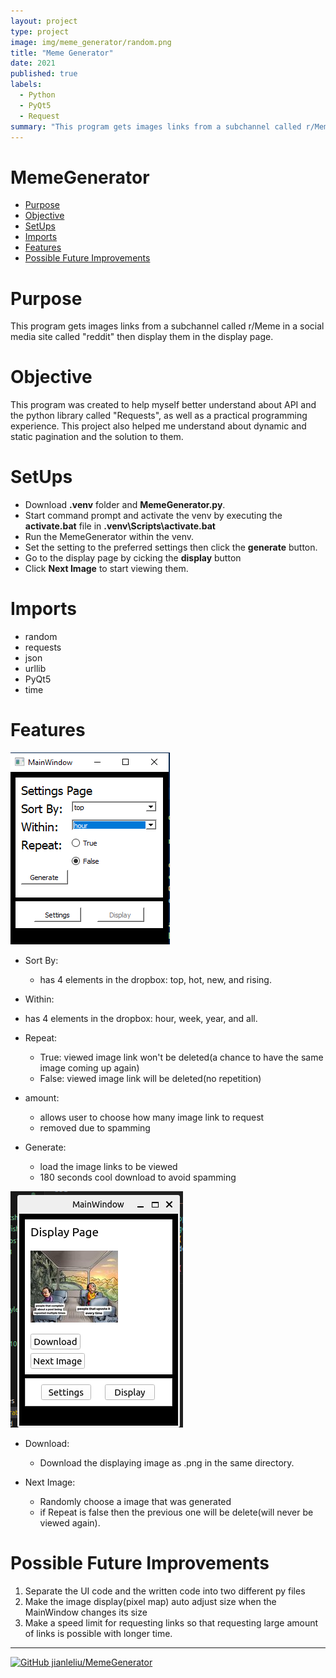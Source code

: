 ```yaml
---
layout: project
type: project
image: img/meme_generator/random.png
title: "Meme Generator"
date: 2021
published: true
labels:
  - Python
  - PyQt5
  - Request
summary: "This program gets images links from a subchannel called r/Meme in a social media site called Reddit then display them in the display page. "
---
```


# MemeGenerator

* [Purpose](#Purpose)
* [Objective](#Objective)
* [SetUps](#SetUps)
* [Imports](#Imports)
* [Features](#Features)
* [Possible Future Improvements](#Possible-Future-Improvements)

# Purpose
This program gets images links from a subchannel called r/Meme in a social media site called "reddit" then display them in the display page.

# Objective
This program was created to help myself better understand about API and the python library called "Requests", as well as a practical programming experience. This project also helped me understand about dynamic and static pagination and the solution to them.

# SetUps
* Download **.venv** folder and **MemeGenerator.py**.
* Start command prompt and activate the venv by executing the **activate.bat** file in **.venv\Scripts\activate.bat**
* Run the MemeGenerator within the venv.
* Set the setting to the preferred settings then click the **generate** button.
* Go to the display page by cicking the **display** button
* Click **Next Image** to start viewing them.

# Imports
* random
* requests
* json
* urllib
* PyQt5
* time

# Features
![setting page](../img/meme_generator/setting_page.png)
  * Sort By:
    - has 4 elements in the dropbox: top, hot, new, and rising.

  * Within:
   - has 4 elements in the dropbox: hour, week, year, and all.

  * Repeat:
    - True: viewed image link won't be deleted(a chance to have the same image coming up again)
    - False: viewed image link will be deleted(no repetition)

  * amount:
    - allows user to choose how many image link to request
    - removed due to spamming

  * Generate:
    - load the image links to be viewed
    - 180 seconds cool download to avoid spamming

  ![display page](../img/meme_generator/display_page.png)
  * Download:
    - Download the displaying image as .png in the same directory.
  
  * Next Image:
    - Randomly choose a image that was generated
    - if Repeat is false then the previous one will be delete(will never be viewed again).
  
# Possible Future Improvements
1. Separate the UI code and the written code into two different py files
2. Make the image display(pixel map) auto adjust size when the MainWindow changes its size
3. Make a speed limit for requesting links so that requesting large amount of links is possible with longer time.
 <hr>
<a href="https://github.com/jianleliu/MemeGenerator">
  <img src="https://github.com/fluidicon.png" alt="GitHub" width="25">
  jianleliu/MemeGenerator
</a>
